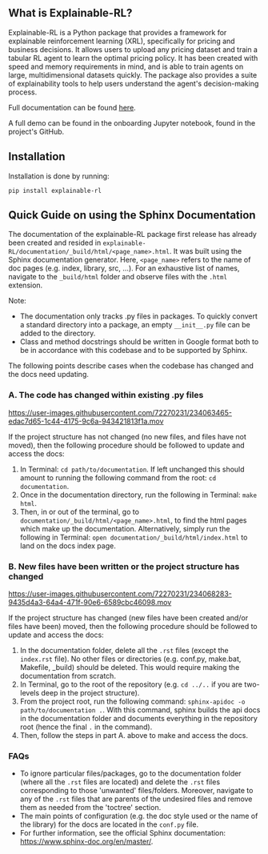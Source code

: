 ## What is Explainable-RL?
Explainable-RL is a Python package that provides a framework for explainable reinforcement learning (XRL), specifically for 
pricing and business decisions. It allows users to upload any pricing dataset and train a tabular RL agent to learn the optimal
pricing policy. It has been created with speed and memory requirements in mind, and is able to train agents on large, multidimensional 
datasets quickly. The package also provides a suite of explainability tools to help users understand the agent's decision-making process.

Full documentation can be found [here](https://explainable-rl.readthedocs.io/en/latest/). 

A full demo can be found in the onboarding Jupyter notebook, found in the project's GitHub.

## Installation

Installation is done by running:

    pip install explainable-rl


## Quick Guide on using the Sphinx Documentation
The documentation of the explainable-RL package first release has already been 
created and resided in ``explainable-RL/documentation/_build/html/<page_name>.html``.
It was built using the Sphinx documentation generator. Here, ``<page_name>`` refers to
the name of doc pages (e.g. index, library, src, ...). For an exhaustive list of names,
navigate to the ``_build/html`` folder and observe files with the ``.html`` extension.

Note:
* The documentation only tracks .py files in packages. To quickly convert a standard
directory into a package, an empty ``__init__.py`` file can be added to the directory.
* Class and method docstrings should be written in Google format both to be in accordance
with this codebase and to be supported by Sphinx.

The following points describe cases when the codebase has changed and the docs need
updating.

### A. The code has changed within existing .py files

https://user-images.githubusercontent.com/72270231/234063465-edac7d65-1c44-4175-9c6a-943421813f1a.mov

If the project structure has not changed (no new files, and files have not moved), then
the following procedure should be followed to update and access the docs:
1. In Terminal: ``cd path/to/documentation``. If left unchanged this should amount to 
running the following command from the root: ``cd documentation``.
2. Once in the documentation directory, run the following in Terminal: ``make html``.
3. Then, in or out of the terminal, go to ``documentation/_build/html/<page_name>.html``,
to find the html pages which make up the documentation. Alternatively, simply run the
following in Terminal: ``open documentation/_build/html/index.html`` to land on the
docs index page.

### B. New files have been written or the project structure has changed

https://user-images.githubusercontent.com/72270231/234068283-9435d4a3-64a4-471f-90e6-6589cbc46098.mov

If the project structure has changed (new files have been created and/or files have been)
moved, then the following procedure should be followed to update and access the docs:
1. In the documentation folder, delete all the `.rst` files (except the ``index.rst`` file). No other files or directories
   (e.g. conf.py, make.bat, Makefile, _build) should be deleted. This would require making
   the documentation from scratch.
2. In Terminal, go to the root of the repository (e.g. ``cd ../..`` if you are two-levels
deep in the project structure).
3. From the project root, run the following command: ``sphinx-apidoc -o path/to/documentation .``.
With this command, sphinx builds the api docs in the documentation folder and documents everything in
the repository root (hence the final ``.`` in the command).
4. Then, follow the steps in part A. above to make and access the docs.

### FAQs
* To ignore particular files/packages, go to the documentation folder (where all
the ``.rst`` files are located) and delete the ``.rst`` files corresponding to those
'unwanted' files/folders. Moreover, navigate to any of the ``.rst`` files that are
parents of the undesired files and remove them as needed from the 'toctree' section.
* The main points of configuration (e.g. the doc style used or the name of the library) for the docs are located
in the ``conf.py`` file.
* For further information, see the official Sphinx documentation: https://www.sphinx-doc.org/en/master/.
